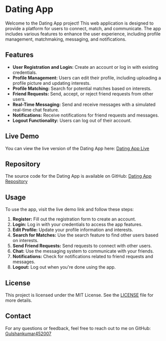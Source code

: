 # Dating App

Welcome to the Dating App project! This web application is designed to provide a platform for users to connect, match, and communicate. The app includes various features to enhance the user experience, including profile management, matchmaking, messaging, and notifications.

## Features

- **User Registration and Login:** Create an account or log in with existing credentials.
- **Profile Management:** Users can edit their profile, including uploading a profile picture and updating interests.
- **Profile Matching:** Search for potential matches based on interests.
- **Friend Requests:** Send, accept, or reject friend requests from other users.
- **Real-Time Messaging:** Send and receive messages with a simulated real-time chat feature.
- **Notifications:** Receive notifications for friend requests and messages.
- **Logout Functionality:** Users can log out of their account.

## Live Demo

You can view the live version of the Dating App here: [Dating App Live](https://gulshankumar452007.github.io/dating-app/)

## Repository

The source code for the Dating App is available on GitHub: [Dating App Repository](https://github.com/Gulshankumar452007/dating-app)

## Usage

To use the app, visit the live demo link and follow these steps:

1. **Register:** Fill out the registration form to create an account.
2. **Login:** Log in with your credentials to access the app features.
3. **Edit Profile:** Update your profile information and interests.
4. **Search for Matches:** Use the search feature to find other users based on interests.
5. **Send Friend Requests:** Send requests to connect with other users.
6. **Chat:** Use the messaging system to communicate with your friends.
7. **Notifications:** Check for notifications related to friend requests and messages.
8. **Logout:** Log out when you're done using the app.

## License

This project is licensed under the MIT License. See the [LICENSE](LICENSE) file for more details.

## Contact

For any questions or feedback, feel free to reach out to me on GitHub: [Gulshankumar452007](https://github.com/Gulshankumar452007)
